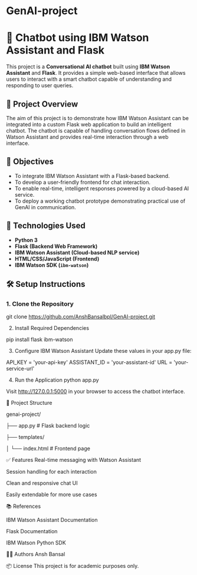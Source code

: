 # GenAI-project
# 💬 Chatbot using IBM Watson Assistant and Flask

This project is a **Conversational AI chatbot** built using **IBM Watson Assistant** and **Flask**. It provides a simple web-based interface that allows users to interact with a smart chatbot capable of understanding and responding to user queries.

## 📌 Project Overview

The aim of this project is to demonstrate how IBM Watson Assistant can be integrated into a custom Flask web application to build an intelligent chatbot. The chatbot is capable of handling conversation flows defined in Watson Assistant and provides real-time interaction through a web interface.

## 🎯 Objectives

- To integrate IBM Watson Assistant with a Flask-based backend.
- To develop a user-friendly frontend for chat interaction.
- To enable real-time, intelligent responses powered by a cloud-based AI service.
- To deploy a working chatbot prototype demonstrating practical use of GenAI in communication.

## 🧰 Technologies Used

- **Python 3**
- **Flask (Backend Web Framework)**
- **IBM Watson Assistant (Cloud-based NLP service)**
- **HTML/CSS/JavaScript (Frontend)**
- **IBM Watson SDK (`ibm-watson`)**

## 🛠️ Setup Instructions

### 1. Clone the Repository

git clone https://github.com/AnshBansalbpl/GenAI-project.git 

2. Install Required Dependencies

pip install flask ibm-watson

3. Configure IBM Watson Assistant
Update these values in your app.py file:

API_KEY = 'your-api-key'
ASSISTANT_ID = 'your-assistant-id'
URL = 'your-service-url'

4. Run the Application
python app.py

Visit http://127.0.0.1:5000 in your browser to access the chatbot interface.

🧪 Project Structure

genai-project/

├── app.py                 # Flask backend logic

├── templates/

│   └── index.html         # Frontend page

✅ Features
Real-time messaging with Watson Assistant

Session handling for each interaction

Clean and responsive chat UI

Easily extendable for more use cases

📚 References

IBM Watson Assistant Documentation

Flask Documentation

IBM Watson Python SDK

👨‍💻 Authors
Ansh Bansal

📦 License
This project is for academic purposes only.
